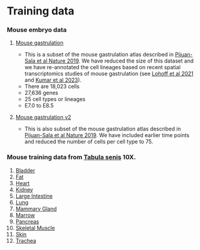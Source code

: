 # Training data

### Mouse embryo data

1. [Mouse gastrulation](https://cnobjects.s3.amazonaws.com/singleCellNet/pySCN/training/adMouseAtlas_demo_121823.h5ad)
	- This is a subset of the mouse gastrulation atlas described in [Pijuan-Sala et al Nature 2019](https://www.nature.com/articles/s41586-019-0933-9). We have reduced the size of this dataset and we have re-annotated the cell lineages based on recent spatial transcriptomics studies of mouse gastrulation (see [Lohoff et al 2021](https://www.nature.com/articles/s41587-021-01006-2) and [Kumar et al 2023](https://www.nature.com/articles/s41588-023-01435-6)).
	- There are 18,023 cells
	- 27,636 genes
	- 25 cell types or lineages
	- E7.0 to E8.5

2. [Mouse gastrulation v2](https://cnobjects.s3.amazonaws.com/singleCellNet/pySCN/training/mouseGastrulation_n75_032124.h5ad)
	- This is also subset of the mouse gastrulation atlas described in [Pijuan-Sala et al Nature 2019](https://www.nature.com/articles/s41586-019-0933-9). We have included earlier time points and reduced the number of cells per cell type to 75.

### Mouse training data from [Tabula senis] 10X.

1. [Bladder](https://cnobjects.s3.amazonaws.com/singleCellNet/pySCN/training/adBladder_TabSen_101320.h5ad)
2. [Fat](https://cnobjects.s3.amazonaws.com/singleCellNet/pySCN/training/adFat_TabSen_101320.h5ad)
3. [Heart](https://cnobjects.s3.amazonaws.com/singleCellNet/pySCN/training/adHeart_TabSen_101320.h5ad)
4. [Kidney](https://cnobjects.s3.amazonaws.com/singleCellNet/pySCN/training/adKidney_TabSen_101320.h5ad)
5. [Large Intestine](https://cnobjects.s3.amazonaws.com/singleCellNet/pySCN/training/adL_Intestine_TabSen_101320.h5ad)
6. [Lung](https://cnobjects.s3.amazonaws.com/singleCellNet/pySCN/training/adLung_TabSen_100920.h5ad)
7. [Mammary Gland](https://cnobjects.s3.amazonaws.com/singleCellNet/pySCN/training/adMammary_Gland_TabSen_101320.h5ad)
8. [Marrow](https://cnobjects.s3.amazonaws.com/singleCellNet/pySCN/training/adMarrow_TabSen_101320.h5ad)
9. [Pancreas](https://cnobjects.s3.amazonaws.com/singleCellNet/pySCN/training/adPancreas_TabSen_101320.h5ad)
10. [Skeletal Muscle](https://cnobjects.s3.amazonaws.com/singleCellNet/pySCN/training/adSkel_Muscle_TabSen_101320.h5ad)
11. [Skin](https://cnobjects.s3.amazonaws.com/singleCellNet/pySCN/training/adSkin_TabSen_101320.h5ad)
12. [Trachea](https://cnobjects.s3.amazonaws.com/singleCellNet/pySCN/training/adTrachea_TabSen_101320.h5ad)

[Tabula senis]: https://tabula-muris-senis.ds.czbiohub.org/
